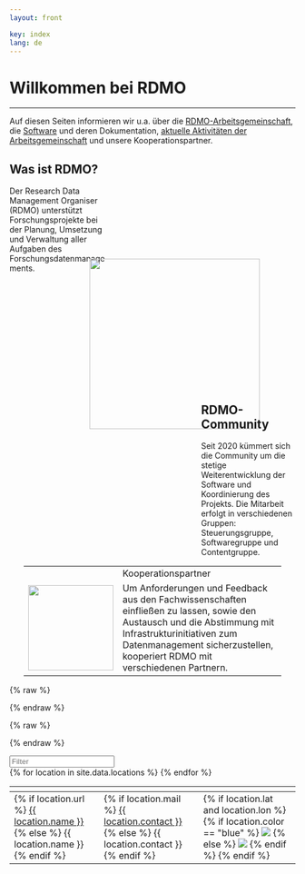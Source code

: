 ```yaml
---
layout: front

key: index
lang: de
---
```



# Willkommen bei RDMO
<hr>

Auf diesen Seiten informieren wir u.a. über die [RDMO-Arbeitsgemeinschaft](./Community),  die [Software](./Doku_Admins) und deren Dokumentation, [aktuelle Aktivitäten der Arbeitsgemeinschaft](./aktuelles) und unsere Kooperationspartner.

<div style="width: 35%;margin-top: 1%;">
<h2>Was ist RDMO?</h2>
Der Research Data Management Organiser (RDMO) unterstützt Forschungsprojekte bei der Planung, Umsetzung und Verwaltung aller Aufgaben des Forschungsdatenmanagements.
</div>

<div style=" margin-left:28%;margin-top: -5%;">
<img src="./img/3.Möglichkeit.PNG" style="width: 300px;"/>
</div>

<div style="width: 33%; margin-left:67%;margin-top: -15%;">
<h2>RDMO-Community</h2>
Seit 2020 kümmert sich die Community um die stetige Weiterentwicklung der Software und Koordinierung des Projekts. 
Die Mitarbeit erfolgt in verschiedenen Gruppen: Steuerungsgruppe, Softwaregruppe und Contentgruppe.<br/>
</div>

<table style="width: 90%;margin-left:5%;margin-right:5%; border:none;">
	<tr>
		<td style="width: 5%;"></td>
		<td style="width: 85%;">Kooperationspartner</th>
	</tr>
	<tr>
	<td><img src="./img/1.1.Möglichkeit.PNG" style="width: 150px;"/></td>
		<td>Um Anforderungen und Feedback aus den Fachwissenschaften einfließen zu lassen, sowie den Austausch und die Abstimmung mit Infrastrukturinitiativen zum Datenmanagement sicherzustellen, kooperiert RDMO mit verschiedenen Partnern.</td>
	</tr>
	</table>





<link rel="stylesheet" href="./css/leaflet.css" />

<script>
    var _locations = {{ site.data.locations | jsonify }};
</script>

{% raw  %}
<script id="popup-template" type="text/x-handlebars-template">

<h4>{{name}}</h4>

<dl>
    {{#if url}}
        <dt>URL</dt>
        <dd><a href="{{url}}" target="_blank">{{url}}</a></dd>
    {{/if}}
    {{#if contact}}
        <dt>Kontakt</dt>
        <dd>{{contact}}</dd>
    {{/if}}
    {{#if discipline}}
        <dt>Disziplin</dt>
        <dd>{{discipline}}</dd>
    {{/if}}
    {{#if description}}
        <dt>Beschreibung</dt>
        <dd>{{description}}</dd>
    {{/if}}
</dl>

</script>
{% endraw %}

{% raw  %}
<script id="legend-template" type="text/x-handlebars-template">

<p>
    <img src="./img/icons/marker-icon-blue.png" /> Produktiv-Instanzen
</p>
<p>
    <img src="./img/icons/marker-icon-grey.png" /> Test-Instanzen
</p>

</script>
{% endraw %}

<script src="./js/func.js"></script>
<script src="./js/handlebars.min.js"></script>
<script src="./js/leaflet.js"></script>
<script src="./js/map.js"></script>

<script src="./js/tablesorter.min.js"></script>
<script src="./js/tablesorter.widgets.js"></script>
<link rel="stylesheet" type="text/css" href="./css/table.css">

<div id="map" class="map"></div>

<div>
    <div class="no_entries"></div>
    <input class="tabfilter" type="search" data-column="all" placeholder="Filter">
</div>

<table id="partners" class="tablesorter">
    <thead>
        <th class="name"></th>
        <th class="contact"></th>
        <th class="instance"></th>
    </thead>
    <tbody>
        {% for location in site.data.locations %}
            <tr>
                <td class="name">
                    {% if location.url %}
                        <a href="{{ location.url }}">{{ location.name }}</a>
                    {% else %}
                        {{ location.name }}
                    {% endif %}
                </td>
                <td class="contact">
                    {% if location.mail %}
                        <a href="{{ location.mail }}">{{ location.contact }}</a>
                    {% else %}
                           {{ location.contact }}
                    {% endif %}
                </td>
                <td id="{{ location.name | slugify: latin }}" class="instance">
                    {% if location.lat and location.lon %}
                        {% if location.color == "blue" %}
                            <img src="./img/icons/marker-icon-blue.png" />
                        {% else %}
                            <img src="./img/icons/marker-icon-grey.png" />
                        {% endif %}
                        <script>
                            $("#{{ location.name | slugify }}")
                            .on("click", function(){
                                open_marker(
                                    "{{ location.name | slugify }}",
                                    [{{ location.lat }}, {{ location.lon }}],
                                    "{{ location.description | size }}"
                                );
                            });
                        </script>
                    {% endif %}
                </td>
            </tr>
        {% endfor %}
    </tbody>
</table>

<script>
    $(document).ready(function() {
        init_table();
    });
</script>
